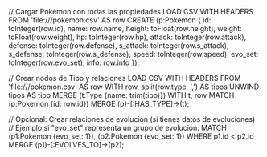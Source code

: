 // Cargar Pokémon con todas las propiedades
LOAD CSV WITH HEADERS FROM 'file:///pokemon.csv' AS row
CREATE (p:Pokemon {
  id: toInteger(row.id),
  name: row.name,
  height: toFloat(row.height),
  weight: toFloat(row.weight),
  hp: toInteger(row.hp),
  attack: toInteger(row.attack),
  defense: toInteger(row.defense),
  s_attack: toInteger(row.s_attack),
  s_defense: toInteger(row.s_defense),
  speed: toInteger(row.speed),
  evo_set: toInteger(row.evo_set),
  info: row.info
});

// Crear nodos de Tipo y relaciones
LOAD CSV WITH HEADERS FROM 'file:///pokemon.csv' AS row
WITH row, split(row.type, ',') AS tipos
UNWIND tipos AS tipo
MERGE (t:Type {name: trim(tipo)})
WITH t, row
MATCH (p:Pokemon {id: row.id})
MERGE (p)-[:HAS_TYPE]->(t);

// Opcional: Crear relaciones de evolución (si tienes datos de evoluciones)
// Ejemplo si "evo_set" representa un grupo de evolución:
MATCH (p1:Pokemon {evo_set: 1}), (p2:Pokemon {evo_set: 1})
WHERE p1.id < p2.id
MERGE (p1)-[:EVOLVES_TO]->(p2);
